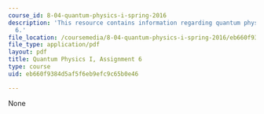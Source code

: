 ```yaml
---
course_id: 8-04-quantum-physics-i-spring-2016
description: 'This resource contains information regarding quantum physics: Assignment
  6.'
file_location: /coursemedia/8-04-quantum-physics-i-spring-2016/eb660f9384d5af5f6eb9efc9c65b0e46_MIT8_04S16_ps6_2016.pdf
file_type: application/pdf
layout: pdf
title: Quantum Physics I, Assignment 6
type: course
uid: eb660f9384d5af5f6eb9efc9c65b0e46

---
```

None